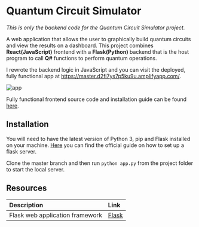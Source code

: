 # Quantum Circuit Simulator

*This is only the backend code for the Quantum Circuit Simulator project.*

A web application that allows the user to graphically build quantum circuits and view the results on a dashboard. This project combines **React(JavaScript)** frontend with a **Flask(Python)** backend that is the host program to call **Q#** functions to perform quantum operations.

I rewrote the backend logic in JavaScript and you can visit the deployed, fully functional app at https://master.d2fi7ys7p5ku9u.amplifyapp.com/.

![app](https://quantumcircuitsimulator.s3.eu-west-2.amazonaws.com/app.png)

Fully functional frontend source code and installation guide can be found [here](https://github.com/XandraV/quantum-react-frontend).

## Installation

You will need to have the latest version of Python 3, pip and Flask installed on your machine. [Here](https://flask.palletsprojects.com/en/1.1.x/installation/) you can find the official guide on how to set up a flask server.

Clone the master branch and then run 
`python app.py` from the project folder to start the local server.

## Resources

| Description                                                        | Link                                                                      |
| :----------------------------------------------------------------- | :------------------------------------------------------------------------ |
| Flask web application framework             | [Flask](https://flask.palletsprojects.com/en/1.1.x/) |
